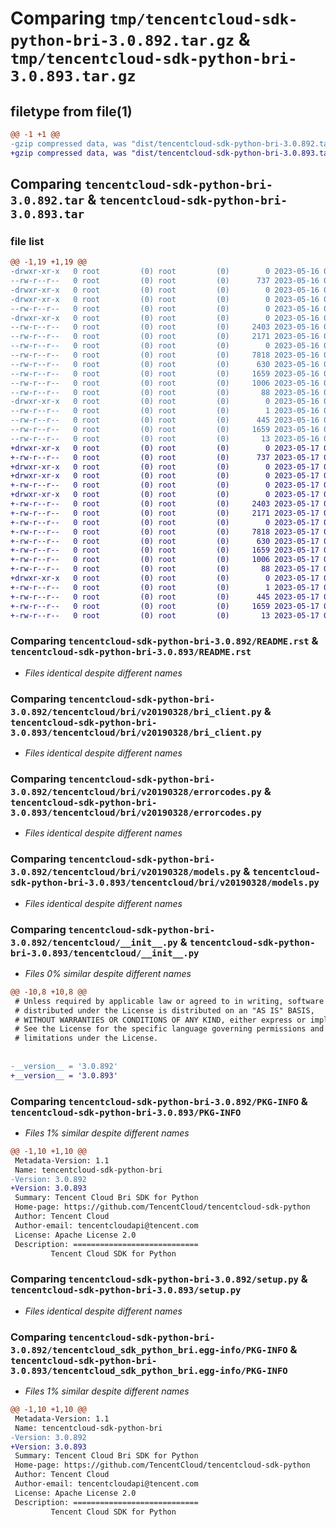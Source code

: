# Comparing `tmp/tencentcloud-sdk-python-bri-3.0.892.tar.gz` & `tmp/tencentcloud-sdk-python-bri-3.0.893.tar.gz`

## filetype from file(1)

```diff
@@ -1 +1 @@
-gzip compressed data, was "dist/tencentcloud-sdk-python-bri-3.0.892.tar", last modified: Tue May 16 00:29:39 2023, max compression
+gzip compressed data, was "dist/tencentcloud-sdk-python-bri-3.0.893.tar", last modified: Wed May 17 03:24:15 2023, max compression
```

## Comparing `tencentcloud-sdk-python-bri-3.0.892.tar` & `tencentcloud-sdk-python-bri-3.0.893.tar`

### file list

```diff
@@ -1,19 +1,19 @@
-drwxr-xr-x   0 root         (0) root         (0)        0 2023-05-16 00:29:39.000000 tencentcloud-sdk-python-bri-3.0.892/
--rw-r--r--   0 root         (0) root         (0)      737 2023-05-16 00:29:38.000000 tencentcloud-sdk-python-bri-3.0.892/README.rst
-drwxr-xr-x   0 root         (0) root         (0)        0 2023-05-16 00:29:39.000000 tencentcloud-sdk-python-bri-3.0.892/tencentcloud/
-drwxr-xr-x   0 root         (0) root         (0)        0 2023-05-16 00:29:39.000000 tencentcloud-sdk-python-bri-3.0.892/tencentcloud/bri/
--rw-r--r--   0 root         (0) root         (0)        0 2023-05-16 00:29:38.000000 tencentcloud-sdk-python-bri-3.0.892/tencentcloud/bri/__init__.py
-drwxr-xr-x   0 root         (0) root         (0)        0 2023-05-16 00:29:39.000000 tencentcloud-sdk-python-bri-3.0.892/tencentcloud/bri/v20190328/
--rw-r--r--   0 root         (0) root         (0)     2403 2023-05-16 00:29:38.000000 tencentcloud-sdk-python-bri-3.0.892/tencentcloud/bri/v20190328/bri_client.py
--rw-r--r--   0 root         (0) root         (0)     2171 2023-05-16 00:29:38.000000 tencentcloud-sdk-python-bri-3.0.892/tencentcloud/bri/v20190328/errorcodes.py
--rw-r--r--   0 root         (0) root         (0)        0 2023-05-16 00:29:38.000000 tencentcloud-sdk-python-bri-3.0.892/tencentcloud/bri/v20190328/__init__.py
--rw-r--r--   0 root         (0) root         (0)     7818 2023-05-16 00:29:38.000000 tencentcloud-sdk-python-bri-3.0.892/tencentcloud/bri/v20190328/models.py
--rw-r--r--   0 root         (0) root         (0)      630 2023-05-16 00:29:38.000000 tencentcloud-sdk-python-bri-3.0.892/tencentcloud/__init__.py
--rw-r--r--   0 root         (0) root         (0)     1659 2023-05-16 00:29:39.000000 tencentcloud-sdk-python-bri-3.0.892/PKG-INFO
--rw-r--r--   0 root         (0) root         (0)     1006 2023-05-16 00:29:38.000000 tencentcloud-sdk-python-bri-3.0.892/setup.py
--rw-r--r--   0 root         (0) root         (0)       88 2023-05-16 00:29:39.000000 tencentcloud-sdk-python-bri-3.0.892/setup.cfg
-drwxr-xr-x   0 root         (0) root         (0)        0 2023-05-16 00:29:39.000000 tencentcloud-sdk-python-bri-3.0.892/tencentcloud_sdk_python_bri.egg-info/
--rw-r--r--   0 root         (0) root         (0)        1 2023-05-16 00:29:39.000000 tencentcloud-sdk-python-bri-3.0.892/tencentcloud_sdk_python_bri.egg-info/dependency_links.txt
--rw-r--r--   0 root         (0) root         (0)      445 2023-05-16 00:29:39.000000 tencentcloud-sdk-python-bri-3.0.892/tencentcloud_sdk_python_bri.egg-info/SOURCES.txt
--rw-r--r--   0 root         (0) root         (0)     1659 2023-05-16 00:29:39.000000 tencentcloud-sdk-python-bri-3.0.892/tencentcloud_sdk_python_bri.egg-info/PKG-INFO
--rw-r--r--   0 root         (0) root         (0)       13 2023-05-16 00:29:39.000000 tencentcloud-sdk-python-bri-3.0.892/tencentcloud_sdk_python_bri.egg-info/top_level.txt
+drwxr-xr-x   0 root         (0) root         (0)        0 2023-05-17 03:24:15.000000 tencentcloud-sdk-python-bri-3.0.893/
+-rw-r--r--   0 root         (0) root         (0)      737 2023-05-17 03:24:14.000000 tencentcloud-sdk-python-bri-3.0.893/README.rst
+drwxr-xr-x   0 root         (0) root         (0)        0 2023-05-17 03:24:15.000000 tencentcloud-sdk-python-bri-3.0.893/tencentcloud/
+drwxr-xr-x   0 root         (0) root         (0)        0 2023-05-17 03:24:15.000000 tencentcloud-sdk-python-bri-3.0.893/tencentcloud/bri/
+-rw-r--r--   0 root         (0) root         (0)        0 2023-05-17 03:24:14.000000 tencentcloud-sdk-python-bri-3.0.893/tencentcloud/bri/__init__.py
+drwxr-xr-x   0 root         (0) root         (0)        0 2023-05-17 03:24:15.000000 tencentcloud-sdk-python-bri-3.0.893/tencentcloud/bri/v20190328/
+-rw-r--r--   0 root         (0) root         (0)     2403 2023-05-17 03:24:14.000000 tencentcloud-sdk-python-bri-3.0.893/tencentcloud/bri/v20190328/bri_client.py
+-rw-r--r--   0 root         (0) root         (0)     2171 2023-05-17 03:24:14.000000 tencentcloud-sdk-python-bri-3.0.893/tencentcloud/bri/v20190328/errorcodes.py
+-rw-r--r--   0 root         (0) root         (0)        0 2023-05-17 03:24:14.000000 tencentcloud-sdk-python-bri-3.0.893/tencentcloud/bri/v20190328/__init__.py
+-rw-r--r--   0 root         (0) root         (0)     7818 2023-05-17 03:24:14.000000 tencentcloud-sdk-python-bri-3.0.893/tencentcloud/bri/v20190328/models.py
+-rw-r--r--   0 root         (0) root         (0)      630 2023-05-17 03:24:14.000000 tencentcloud-sdk-python-bri-3.0.893/tencentcloud/__init__.py
+-rw-r--r--   0 root         (0) root         (0)     1659 2023-05-17 03:24:15.000000 tencentcloud-sdk-python-bri-3.0.893/PKG-INFO
+-rw-r--r--   0 root         (0) root         (0)     1006 2023-05-17 03:24:14.000000 tencentcloud-sdk-python-bri-3.0.893/setup.py
+-rw-r--r--   0 root         (0) root         (0)       88 2023-05-17 03:24:15.000000 tencentcloud-sdk-python-bri-3.0.893/setup.cfg
+drwxr-xr-x   0 root         (0) root         (0)        0 2023-05-17 03:24:15.000000 tencentcloud-sdk-python-bri-3.0.893/tencentcloud_sdk_python_bri.egg-info/
+-rw-r--r--   0 root         (0) root         (0)        1 2023-05-17 03:24:15.000000 tencentcloud-sdk-python-bri-3.0.893/tencentcloud_sdk_python_bri.egg-info/dependency_links.txt
+-rw-r--r--   0 root         (0) root         (0)      445 2023-05-17 03:24:15.000000 tencentcloud-sdk-python-bri-3.0.893/tencentcloud_sdk_python_bri.egg-info/SOURCES.txt
+-rw-r--r--   0 root         (0) root         (0)     1659 2023-05-17 03:24:15.000000 tencentcloud-sdk-python-bri-3.0.893/tencentcloud_sdk_python_bri.egg-info/PKG-INFO
+-rw-r--r--   0 root         (0) root         (0)       13 2023-05-17 03:24:15.000000 tencentcloud-sdk-python-bri-3.0.893/tencentcloud_sdk_python_bri.egg-info/top_level.txt
```

### Comparing `tencentcloud-sdk-python-bri-3.0.892/README.rst` & `tencentcloud-sdk-python-bri-3.0.893/README.rst`

 * *Files identical despite different names*

### Comparing `tencentcloud-sdk-python-bri-3.0.892/tencentcloud/bri/v20190328/bri_client.py` & `tencentcloud-sdk-python-bri-3.0.893/tencentcloud/bri/v20190328/bri_client.py`

 * *Files identical despite different names*

### Comparing `tencentcloud-sdk-python-bri-3.0.892/tencentcloud/bri/v20190328/errorcodes.py` & `tencentcloud-sdk-python-bri-3.0.893/tencentcloud/bri/v20190328/errorcodes.py`

 * *Files identical despite different names*

### Comparing `tencentcloud-sdk-python-bri-3.0.892/tencentcloud/bri/v20190328/models.py` & `tencentcloud-sdk-python-bri-3.0.893/tencentcloud/bri/v20190328/models.py`

 * *Files identical despite different names*

### Comparing `tencentcloud-sdk-python-bri-3.0.892/tencentcloud/__init__.py` & `tencentcloud-sdk-python-bri-3.0.893/tencentcloud/__init__.py`

 * *Files 0% similar despite different names*

```diff
@@ -10,8 +10,8 @@
 # Unless required by applicable law or agreed to in writing, software
 # distributed under the License is distributed on an "AS IS" BASIS,
 # WITHOUT WARRANTIES OR CONDITIONS OF ANY KIND, either express or implied.
 # See the License for the specific language governing permissions and
 # limitations under the License.
 
 
-__version__ = '3.0.892'
+__version__ = '3.0.893'
```

### Comparing `tencentcloud-sdk-python-bri-3.0.892/PKG-INFO` & `tencentcloud-sdk-python-bri-3.0.893/PKG-INFO`

 * *Files 1% similar despite different names*

```diff
@@ -1,10 +1,10 @@
 Metadata-Version: 1.1
 Name: tencentcloud-sdk-python-bri
-Version: 3.0.892
+Version: 3.0.893
 Summary: Tencent Cloud Bri SDK for Python
 Home-page: https://github.com/TencentCloud/tencentcloud-sdk-python
 Author: Tencent Cloud
 Author-email: tencentcloudapi@tencent.com
 License: Apache License 2.0
 Description: ============================
         Tencent Cloud SDK for Python
```

### Comparing `tencentcloud-sdk-python-bri-3.0.892/setup.py` & `tencentcloud-sdk-python-bri-3.0.893/setup.py`

 * *Files identical despite different names*

### Comparing `tencentcloud-sdk-python-bri-3.0.892/tencentcloud_sdk_python_bri.egg-info/PKG-INFO` & `tencentcloud-sdk-python-bri-3.0.893/tencentcloud_sdk_python_bri.egg-info/PKG-INFO`

 * *Files 1% similar despite different names*

```diff
@@ -1,10 +1,10 @@
 Metadata-Version: 1.1
 Name: tencentcloud-sdk-python-bri
-Version: 3.0.892
+Version: 3.0.893
 Summary: Tencent Cloud Bri SDK for Python
 Home-page: https://github.com/TencentCloud/tencentcloud-sdk-python
 Author: Tencent Cloud
 Author-email: tencentcloudapi@tencent.com
 License: Apache License 2.0
 Description: ============================
         Tencent Cloud SDK for Python
```

